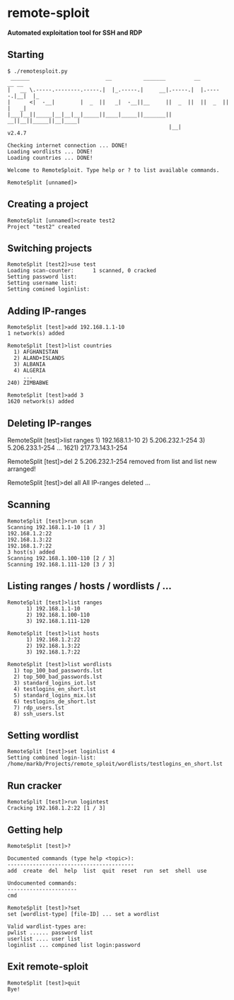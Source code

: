 # remote-sploit 
**Automated exploitation tool for SSH and RDP**

## Starting
	$ ./remotesploit.py
	 ______                        __          _______         __         __ __   
	|   __ \.-----.--------.-----.|  |_.-----.|     __|.-----.|  |.-----.|__|  |_ 
	|      <|  -__|        |  _  ||   _|  -__||__     ||  _  ||  ||  _  ||  |   _|
	|___|__||_____|__|__|__|_____||____|_____||_______||   __||__||_____||__|____|
		                                               |__|                        v2.4.7

	Checking internet connection ... DONE!
	Loading wordlists ... DONE!
	Loading countries ... DONE!

	Welcome to RemoteSploit. Type help or ? to list available commands.

	RemoteSplit [unnamed]>

## Creating a project
	RemoteSplit [unnamed]>create test2
	Project "test2" created

## Switching projects
	RemoteSplit [test2]>use test
	Loading scan-counter:      1 scanned, 0 cracked
	Setting password list:     
	Setting username list:     
	Setting comined loginlist: 

## Adding IP-ranges
	RemoteSplit [test]>add 192.168.1.1-10
	1 network(s) added

	RemoteSplit [test]>list countries
	  1) AFGHANISTAN
	  2) ALAND+ISLANDS
	  3) ALBANIA
	  4) ALGERIA
	     ...
	240) ZIMBABWE

	RemoteSplit [test]>add 3
	1620 network(s) added

## Deleting IP-ranges
RemoteSplit [test]>list ranges
      1) 192.168.1.1-10
      2) 5.206.232.1-254
      3) 5.206.233.1-254
         ...
   1621) 217.73.143.1-254

RemoteSplit [test]>del 2
5.206.232.1-254 removed from list and list new arranged!

RemoteSplit [test]>del all
All IP-ranges deleted ... 

## Scanning
	RemoteSplit [test]>run scan
	Scanning 192.168.1.1-10 [1 / 3]
	192.168.1.2:22
	192.168.1.3:22
	192.168.1.7:22
	3 host(s) added
	Scanning 192.168.1.100-110 [2 / 3]
	Scanning 192.168.1.111-120 [3 / 3]

## Listing ranges / hosts / wordlists / ...

	RemoteSplit [test]>list ranges
		  1) 192.168.1.1-10
		  2) 192.168.1.100-110
		  3) 192.168.1.111-120

	RemoteSplit [test]>list hosts
		  1) 192.168.1.2:22
		  2) 192.168.1.3:22
		  3) 192.168.1.7:22

	RemoteSplit [test]>list wordlists
	  1) top_100_bad_passwords.lst
	  2) top_500_bad_passwords.lst
	  3) standard_logins_iot.lst
	  4) testlogins_en_short.lst
	  5) standard_logins_mix.lst
	  6) testlogins_de_short.lst
	  7) rdp_users.lst
	  8) ssh_users.lst

## Setting wordlist
	RemoteSplit [test]>set loginlist 4
	Setting combined login-list: /home/markb/Projects/remote_sploit/wordlists/testlogins_en_short.lst

## Run cracker
	RemoteSplit [test]>run logintest
	Cracking 192.168.1.2:22 [1 / 3]

## Getting help
	RemoteSplit [test]>?

	Documented commands (type help <topic>):
	----------------------------------------
	add  create  del  help  list  quit  reset  run  set  shell  use

	Undocumented commands:
	----------------------
	cmd

	RemoteSplit [test]>?set
	set [wordlist-type] [file-ID] ... set a wordlist

	Valid wardlist-types are:
	pwlist ...... password list 
	userlist .... user list 
	loginlist ... compined list login:password 

## Exit remote-sploit
	RemoteSplit [test]>quit
	Bye!
